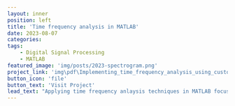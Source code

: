 ```yaml
---
layout: inner
position: left
title: 'Time frequency analysis in MATLAB'
date: 2023-08-07
categories: 
tags: 
    - Digital Signal Processing
    - MATLAB
featured_image: 'img/posts/2023-spectrogram.png'
project_link: 'img\pdf\Implementing_time_frequency_analysis_using_custom_spectrogram_program_in_MATLAB_with_applications_to_radar_and_biomedical_signals_processing.pdf'
button_icon: 'file'
button_text: 'Visit Project'
lead_text: "Applying time frequency anlaysis techniques in MATLAB focusing on implementation and applications to radar and biomedical signals processing"
---
```

